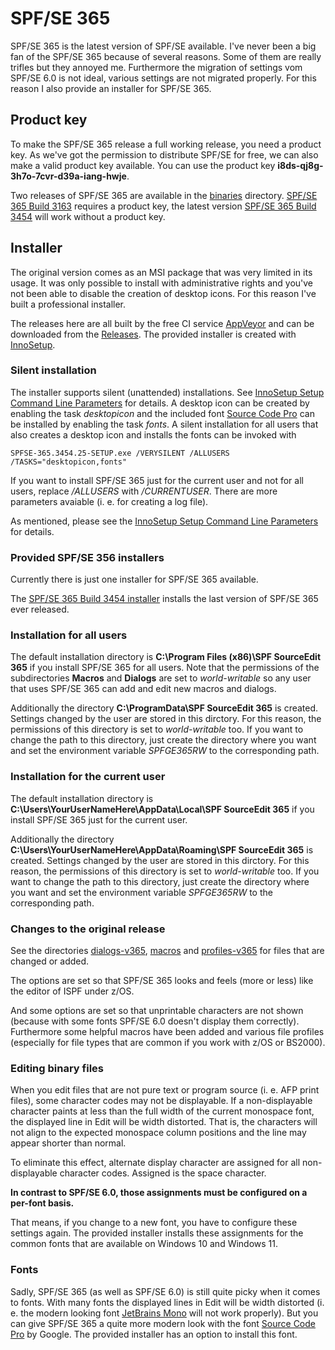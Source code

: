 # SPF/SE 365
SPF/SE 365 is the latest version of SPF/SE available. I've never been a big fan of the SPF/SE 365 because of several reasons.
Some of them are really trifles but they annoyed me. Furthermore the migration of settings vom SPF/SE 6.0 is not ideal, various settings are not migrated properly.
For this reason I also provide an installer for SPF/SE 365.

## Product key
To make the SPF/SE 365 release a full working release, you need a product key. As we've got the permission to distribute SPF/SE for free, we can also make a valid product key available. You can use the product key **i8ds-qj8g-3h7o-7cvr-d39a-iang-hwje**.

Two releases of SPF/SE 365 are available in the [binaries](../main/binaries) directory. [SPF/SE 365 Build 3163](../../raw/main/binaries/SPFSE365-3163.msi) requires a product key, the latest version [SPF/SE 365 Build 3454](../../raw/main/binaries/SPFSE365-3454.msi) will work without a product key.

## Installer
The original version comes as an MSI package that was very limited in its usage.
It was only possible to install with administrative rights and you've not been able to disable the creation of desktop icons.
For this reason I've built a professional installer.

The releases here are all built by the free CI service [AppVeyor](https://www.appveyor.com/) and can be downloaded from the [Releases](https://github.com/michaelknigge/spf-editor/releases).
The provided installer is created with [InnoSetup](http://www.jrsoftware.org/isinfo.php).

### Silent installation
The installer supports silent (unattended) installations. See [InnoSetup Setup Command Line Parameters](https://jrsoftware.org/ishelp/index.php?topic=setupcmdline) for details.
A desktop icon can be created by enabling the task *desktopicon* and the included font [Source Code Pro](https://fonts.google.com/specimen/Source+Code+Pro) can be installed by enabling the task *fonts*.
A silent installation for all users that also creates a desktop icon and installs the fonts can be invoked with

```
SPFSE-365.3454.25-SETUP.exe /VERYSILENT /ALLUSERS /TASKS="desktopicon,fonts"
```

If you want to install SPF/SE 365 just for the current user and not for all users, replace */ALLUSERS* with */CURRENTUSER*.
There are more parameters avaiable (i. e. for creating a log file).

As mentioned, please see the [InnoSetup Setup Command Line Parameters](https://jrsoftware.org/ishelp/index.php?topic=setupcmdline) for details.

### Provided SPF/SE 356 installers
Currently there is just one installer for SPF/SE 365 available.

The [SPF/SE 365 Build 3454 installer](../../releases/tag/v365.3454.21) installs the last version of SPF/SE 365 ever released. 

### Installation for all users
The default installation directory is **C:\Program Files (x86)\SPF SourceEdit 365** if you install SPF/SE 365 for all users.
Note that the permissions of the subdirectories **Macros** and **Dialogs** are set to *world-writable* so any user that uses SPF/SE 365 can add and edit new macros and dialogs.

Additionally the directory **C:\ProgramData\SPF SourceEdit 365** is created. Settings changed by the user are stored in this dirctory.
For this reason, the permissions of this directory is set to *world-writable* too.
If you want to change the path to this directory, just create the directory where you want and set the environment variable *SPFGE365RW* to the corresponding path.

### Installation for the current user
The default installation directory is **C:\Users\YourUserNameHere\AppData\Local\SPF SourceEdit 365** if you install SPF/SE 365 just for the current user.

Additionally the directory **C:\Users\YourUserNameHere\AppData\Roaming\SPF SourceEdit 365** is created. Settings changed by the user are stored in this dirctory.
For this reason, the permissions of this directory is set to *world-writable* too.
If you want to change the path to this directory, just create the directory where you want and set the environment variable *SPFGE365RW* to the corresponding path.

### Changes to the original release
See the directories [dialogs-v365](dialogs-v365), [macros](macros) and [profiles-v365](profiles-v365) for files that are changed or added.

The options are set so that SPF/SE 365 looks and feels (more or less) like the editor of ISPF under z/OS.

And some options are set so that unprintable characters are not shown (because with some fonts SPF/SE 6.0 doesn't display them correctly).
Furthermore some helpful macros have been added and various file profiles (especially for file types that are common if you work with z/OS or BS2000).

### Editing binary files
When you edit files that are not pure text or program source (i. e. AFP print files), some character codes may not be displayable.
If a non-displayable character paints at less than the full width of the current monospace font, the displayed line in Edit will be width distorted.
That is, the characters will not align to the expected monospace column positions and the line may appear shorter than normal.

To eliminate this effect, alternate display character are assigned for all non-displayable character codes.
Assigned is the space character.

**In contrast to SPF/SE 6.0, those assignments must be configured on a per-font basis.**

That means, if you change to a new font, you have to configure these settings again.
The provided installer installs these assignments for the common fonts that are available on Windows 10 and Windows 11.

### Fonts
Sadly, SPF/SE 365 (as well as SPF/SE 6.0) is still quite picky when it comes to fonts.
With many fonts the displayed lines in Edit will be width distorted (i. e. the modern looking font [JetBrains Mono](https://www.jetbrains.com/de-de/lp/mono/) will not work properly).
But you can give SPF/SE 365 a quite more modern look with the font [Source Code Pro](https://fonts.google.com/specimen/Source+Code+Pro) by Google.
The provided installer has an option to install this font.
